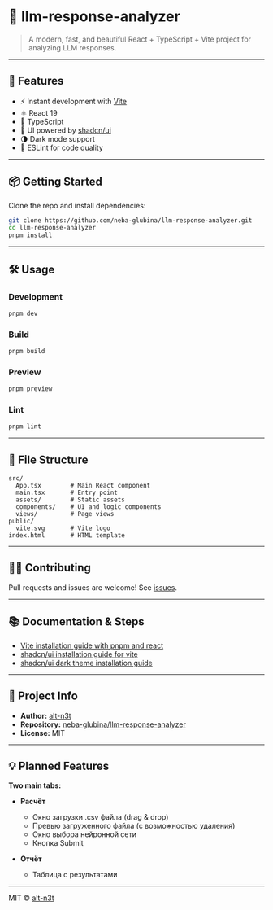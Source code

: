 # 🧠 llm-response-analyzer

>A modern, fast, and beautiful React + TypeScript + Vite project for analyzing LLM responses.

---

## 🚀 Features

- ⚡ Instant development with [Vite](https://vitejs.dev/)
- ⚛️ React 19
- 🦄 TypeScript
- 🎨 UI powered by [shadcn/ui](https://ui.shadcn.com/)
- 🌗 Dark mode support
- 🧹 ESLint for code quality

---

## 📦 Getting Started

Clone the repo and install dependencies:

```bash
git clone https://github.com/neba-glubina/llm-response-analyzer.git
cd llm-response-analyzer
pnpm install
```

---

## 🛠️ Usage

### Development
```bash
pnpm dev
```

### Build
```bash
pnpm build
```

### Preview
```bash
pnpm preview
```

### Lint
```bash
pnpm lint
```

---

## 📁 File Structure

```
src/
  App.tsx        # Main React component
  main.tsx       # Entry point
  assets/        # Static assets
  components/    # UI and logic components
  views/         # Page views
public/
  vite.svg       # Vite logo
index.html       # HTML template
```

---

## 🧑‍💻 Contributing

Pull requests and issues are welcome! See [issues](https://github.com/neba-glubina/llm-response-analyzer/issues).

---

## 📚 Documentation & Steps

- [Vite installation guide with pnpm and react](https://vite.dev/guide/)
- [shadcn/ui installation guide for vite](https://ui.shadcn.com/docs/installation/vite)
- [shadcn/ui dark theme installation guide](https://ui.shadcn.com/docs/dark-mode/vite)

---

## 📝 Project Info

- **Author:** [alt-n3t](https://github.com/alt-n3t)
- **Repository:** [neba-glubina/llm-response-analyzer](https://github.com/neba-glubina/llm-response-analyzer)
- **License:** MIT

---

## 💡 Planned Features

**Two main tabs:**

- **Расчёт**
  - Окно загрузки .csv файла (drag & drop)
  - Превью загруженного файла (с возможностью удаления)
  - Окно выбора нейронной сети
  - Кнопка Submit

- **Отчёт**
  - Таблица с результатами

---

MIT © [alt-n3t](https://github.com/alt-n3t)
